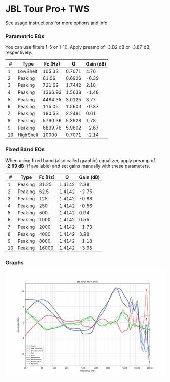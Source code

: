 # JBL Tour Pro+ TWS
See [usage instructions](https://github.com/jaakkopasanen/AutoEq#usage) for more options and info.

### Parametric EQs
You can use filters 1-5 or 1-10. Apply preamp of -3.82 dB or -3.87 dB, respectively.

|   # | Type      |   Fc (Hz) |      Q |   Gain (dB) |
|-----|-----------|-----------|--------|-------------|
|   1 | LowShelf  |    105.33 | 0.7071 |        4.76 |
|   2 | Peaking   |     61.06 | 0.6926 |       -6.39 |
|   3 | Peaking   |    721.62 | 1.7442 |        2.18 |
|   4 | Peaking   |   1366.93 | 1.5638 |       -1.48 |
|   5 | Peaking   |   4484.35 | 3.0125 |        3.77 |
|   6 | Peaking   |    115.05 | 1.5603 |       -0.37 |
|   7 | Peaking   |    180.53 | 2.2481 |        0.61 |
|   8 | Peaking   |   5760.36 | 5.3928 |        1.78 |
|   9 | Peaking   |   6899.76 | 5.9602 |       -2.67 |
|  10 | HighShelf |  10000    | 0.7071 |       -2.14 |

### Fixed Band EQs
When using fixed band (also called graphic) equalizer, apply preamp of **-2.89 dB** (if available) and set gains manually with these parameters.

|   # | Type    |   Fc (Hz) |      Q |   Gain (dB) |
|-----|---------|-----------|--------|-------------|
|   1 | Peaking |     31.25 | 1.4142 |        2.38 |
|   2 | Peaking |     62.5  | 1.4142 |       -2.75 |
|   3 | Peaking |    125    | 1.4142 |       -0.88 |
|   4 | Peaking |    250    | 1.4142 |       -0.56 |
|   5 | Peaking |    500    | 1.4142 |        0.94 |
|   6 | Peaking |   1000    | 1.4142 |        0.55 |
|   7 | Peaking |   2000    | 1.4142 |       -1.73 |
|   8 | Peaking |   4000    | 1.4142 |        3.28 |
|   9 | Peaking |   8000    | 1.4142 |       -1.18 |
|  10 | Peaking |  16000    | 1.4142 |       -3.95 |

### Graphs
![](./JBL%20Tour%20Pro+%20TWS.png)
